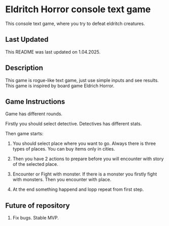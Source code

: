 # Eldritch Horror console text game
This console text game, where you try to defeat eldritch creatures.

## Last Updated
This README was last updated on 1.04.2025.

## Description
This game is rogue-like text game, just use simple inputs and see results. This game is inspired by board game Eldrich Horror.

## Game Instructions

Game has different rounds.

Firstly you should select detective. Detectives has different stats.

Then game starts:

1. You should select place where you want to go. Always there is three types of places. You can buy items only in cities.

2. Then you have 2 actions to prepare before you will encounter with story of the selected place.

3. Encounter or Fight with monster. If there is a monster you firstly fight with monsters. Then you encounter with place.

4. At the end something happend and lopp repeat from first step.

## Future of repository

1. Fix bugs. Stable MVP.



